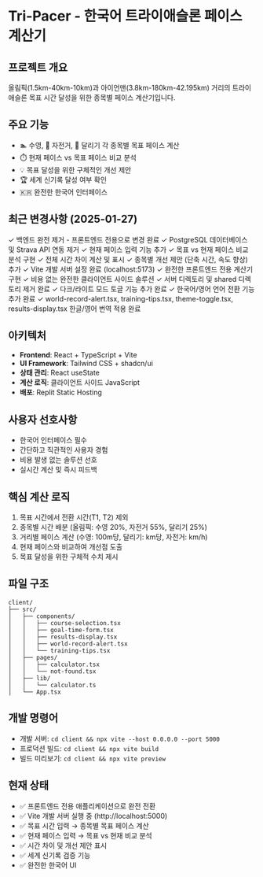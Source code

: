 # Tri-Pacer - 한국어 트라이애슬론 페이스 계산기

## 프로젝트 개요
올림픽(1.5km-40km-10km)과 아이언맨(3.8km-180km-42.195km) 거리의 트라이애슬론 목표 시간 달성을 위한 종목별 페이스 계산기입니다.

## 주요 기능
- 🏊 수영, 🚴 자전거, 🏃 달리기 각 종목별 목표 페이스 계산
- ⏱️ 현재 페이스 vs 목표 페이스 비교 분석
- 💡 목표 달성을 위한 구체적인 개선 제안
- 🏆 세계 신기록 달성 여부 확인
- 🇰🇷 완전한 한국어 인터페이스

## 최근 변경사항 (2025-01-27)
✓ 백엔드 완전 제거 - 프론트엔드 전용으로 변경 완료
✓ PostgreSQL 데이터베이스 및 Strava API 연동 제거
✓ 현재 페이스 입력 기능 추가
✓ 목표 vs 현재 페이스 비교 분석 구현
✓ 전체 시간 차이 계산 및 표시
✓ 종목별 개선 제안 (단축 시간, 속도 향상) 추가
✓ Vite 개발 서버 설정 완료 (localhost:5173)
✓ 완전한 프론트엔드 전용 계산기 구현
✓ 비용 없는 완전한 클라이언트 사이드 솔루션
✓ 서버 디렉토리 및 shared 디렉토리 제거 완료
✓ 다크/라이트 모드 토글 기능 추가 완료
✓ 한국어/영어 언어 전환 기능 추가 완료
✓ world-record-alert.tsx, training-tips.tsx, theme-toggle.tsx, results-display.tsx 한글/영어 번역 적용 완료

## 아키텍처
- **Frontend**: React + TypeScript + Vite
- **UI Framework**: Tailwind CSS + shadcn/ui
- **상태 관리**: React useState
- **계산 로직**: 클라이언트 사이드 JavaScript
- **배포**: Replit Static Hosting

## 사용자 선호사항
- 한국어 인터페이스 필수
- 간단하고 직관적인 사용자 경험
- 비용 발생 없는 솔루션 선호
- 실시간 계산 및 즉시 피드백

## 핵심 계산 로직
1. 목표 시간에서 전환 시간(T1, T2) 제외
2. 종목별 시간 배분 (올림픽: 수영 20%, 자전거 55%, 달리기 25%)
3. 거리별 페이스 계산 (수영: 100m당, 달리기: km당, 자전거: km/h)
4. 현재 페이스와 비교하여 개선점 도출
5. 목표 달성을 위한 구체적 수치 제시

## 파일 구조
```
client/
├── src/
│   ├── components/
│   │   ├── course-selection.tsx
│   │   ├── goal-time-form.tsx
│   │   ├── results-display.tsx
│   │   ├── world-record-alert.tsx
│   │   └── training-tips.tsx
│   ├── pages/
│   │   ├── calculator.tsx
│   │   └── not-found.tsx
│   ├── lib/
│   │   └── calculator.ts
│   └── App.tsx
```

## 개발 명령어
- 개발 서버: `cd client && npx vite --host 0.0.0.0 --port 5000`
- 프로덕션 빌드: `cd client && npx vite build`
- 빌드 미리보기: `cd client && npx vite preview`

## 현재 상태
- ✅ 프론트엔드 전용 애플리케이션으로 완전 전환
- ✅ Vite 개발 서버 실행 중 (http://localhost:5000)
- ✅ 목표 시간 입력 → 종목별 목표 페이스 계산
- ✅ 현재 페이스 입력 → 목표 vs 현재 비교 분석
- ✅ 시간 차이 및 개선 제안 표시
- ✅ 세계 신기록 검증 기능
- ✅ 완전한 한국어 UI